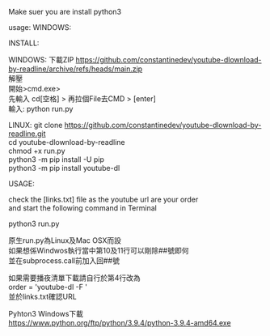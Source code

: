 Make suer you are install python3

usage:
WINDOWS:

INSTALL:

WINDOWS:
下載ZIP https://github.com/constantinedev/youtube-dlownload-by-readline/archive/refs/heads/main.zip <br>
解壓<br>
開始>cmd.exe><br>
先輸入 cd[空格] > 再拉個File去CMD > [enter]<br>
輸入: python run.py<br>

LINUX:
git clone https://github.com/constantinedev/youtube-dlownload-by-readline.git<br>
cd youtube-dlownload-by-readline<br>
chmod +x run.py<br>
python3 -m pip install -U pip<br>
python3 -m pip install youtube-dl<br>

USAGE:

check the [links.txt] file as the youtube url are your order<br>
and start the following command in Terminal<br>

python3 run.py

原生run.py為Linux及Mac OSX而設<br>
如果想係Windwos執行當中第10及11行可以剛除##號即何<br>
並在subprocess.call前加入回##號<br>

如果需要播夜清單下載請自行於第4行改為<br>
order = 'youtube-dl -F '<br>
並於links.txt確認URL<br>

Pyhton3 Windows下載<br>
https://www.python.org/ftp/python/3.9.4/python-3.9.4-amd64.exe
